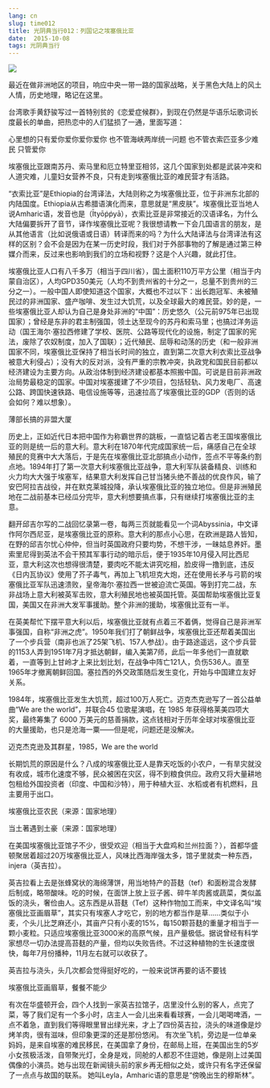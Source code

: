 ```yaml
---
lang: cn
slug: time012
title: 光阴典当行012：列国记之埃塞俄比亚
date:  2015-10-08
tags: 光阴典当行
---
```

<!-- more -->
![](http://oouh9u8nz.bkt.gdipper.com//time012.jpg)

最近在做非洲地区的项目，响应中央一带一路的国家战略，关于黑色大陆上的风土人情，历史地理，略记在这里。

台湾歌手黄舒骏写过一首特别贫的《恋爱症候群》，到现在仍然是华语乐坛歌词长度最长的单曲，把热恋中的人们猛损了一通，里面写道：

心里想的只有爱你爱你爱你爱你
也不管海峡两岸统一问题
也不管衣索匹亚多少难民
只管爱你

埃塞俄比亚跟南苏丹、索马里和厄立特里亚相邻，这几个国家到处都是武装冲突和人道灾难，儿童妇女营养不良，只有走到埃塞俄比亚的难民营才有活路。

“衣索比亚”是Ethiopia的台湾译法，大陆则称之为埃塞俄比亚，位于非洲东北部的内陆国度。Ethiopia从古希腊语演化而来，意思就是“黑皮肤”。埃塞俄比亚当地人说Amharic语，发音也是（Ītyōṗṗyā），衣索比亚是非常接近的汉语译名，为什么大陆偏要拆开了音节，译作埃塞俄比亚呢？我很想请教一下会几国语言的朋友，是从其他语言（比如说俄语或日语）转译而来的吗？为什么大陆译法与台湾译法有这样的区别？会不会是因为在某一历史时段，我们对于外部事物的了解是通过第三种媒介而来，反过来也影响到我们的立场和视野？这是个人兴趣，就此打住。

埃塞俄比亚人口有八千多万（相当于四川省），国土面积110万平方公里（相当于内蒙自治区），人均GPD350美元（人均不到贵州省的十分之一，总量不到贵州的三分之一）。一般中国人即使知道这个国家，大概也不过以下：出长跑冠军、未被殖民过的非洲国家、盛产咖啡、发生过大饥荒，以及全球最大的难民营。妙的是，一些埃塞俄比亚人却认为自己是身处非洲的“中国”：历史悠久（公元前975年已出现国家）；曾经是东非的君主制强国，领土达至现今的苏丹和索马里；也搞过洋务运动（国王海尔·塞拉西修建了学校、医院、公路等现代化的设施，制定了国家的宪法，废除了农奴制度，加入了国联）；近代殖民、屈辱和动荡的历史（和一般非洲国家不同，埃塞俄比亚保持了相当长时间的独立，直到第二次意大利衣索比亚战争被意大利侵占）；没有大的反对派，没有严重的宗教冲突，执政党和国民目前都以经济建设为主要方向。从政治体制到经济建设都基本照搬中国。可说是目前非洲政治局势最稳定的国家。中国对埃塞援建了不少项目，包括轻轨、风力发电厂、高速公路、跨国快速铁路、电信设施等等，迅速拉高了埃塞俄比亚的GDP（否则的话会如何？难以想象）。


薄部长搞的非盟大厦

历史上，正如近代日本把中国作为称霸世界的跳板，一直惦记着古老王国埃塞俄比亚的则是统一后的意大利。意大利在1870年代完成国家统一后，痛感自己在全球殖民的竞赛中大大落后，于是先在埃塞俄比亚北部搞点小动作，签点不平等条约割点地。1894年打了第一次意大利埃塞俄比亚战争，意大利军队装备精良、训练和火力均大大强于埃塞军，结果意大利发挥自己甘当猪头绝不善战的优良作风，输了安巴阿拉吉战役，并在默克莱城投降，承认埃塞俄比亚的独立地位。但是非洲殖民地在二战前基本已经瓜分完毕，意大利想要搞点事，只有继续打埃塞俄比亚的主意。

翻开邱吉尔写的二战回忆录第一卷，每两三页就能看见一个词Abyssinia，中文译作阿尔西尼亚，是埃塞俄比亚的原称。意大利的那点小心思，在欧洲是路人皆知，在野的邱吉尔忧心仲仲，但当时英国政府只要均势，不想干涉，一昧姑息养奸。墨索里尼得到英法不会干预其军事行动的暗示后，便于1935年10月侵入阿比西尼亚，意大利这次也想得很清楚，要肉吃不能太讲究吃相，脸皮得一撸到底，违反《日内瓦协议》使用了芥子毒气，再加上飞机坦克大炮，还在使用长矛与弓箭的埃塞俄比亚军队迅速溃败，皇帝海尔·塞拉西一世被迫流亡英国。等到打完二战，东非战场上意大利被英军击败，意大利殖民地也被英国托管。英国帮助埃塞俄比亚复国，美国又在非洲大发军事援助。整个非洲的援助，埃塞俄比亚有一半。

在英美帮忙下摆平意大利以后，埃塞俄比亚就有点着三不着俩，觉得自己是非洲军事强国，自称“非洲之虎”。1950年我们打了朝鲜战争，埃塞俄比亚还帮着美国出了一个步兵营（南非也派了25架飞机、157人参战）。由于路途遥远，这个步兵营的1153人弄到1951年7月才抵达朝鲜，编入美第7师，此后一年多他们一直就歇着，一直等到上甘岭才上来比划比划，在战争中阵亡121人，负伤536人。直至1965年才撤离朝鲜回国。塞拉西的外交政策随后发生变化，开始与中国建立友好关系。

1984年，埃塞俄比亚发生大饥荒，超过100万人死亡。迈克杰克逊写了一首公益单曲“We are the world”，并联合45 位歌星演唱，在 1985 年获得格莱美四项大奖，最终筹集了 6000 万美元的慈善捐款，这点钱相对于历年全球对埃塞俄比亚的大量援助，也只是沧海一粟——但是呢，问题还是没解决。

迈克杰克逊及其群星，1985，We are the world

长期饥荒的原因是什么？八成的埃塞俄比亚人是靠天吃饭的小农户，一有旱灾就没有收成，城市化速度不够，民众被困在灾区，得不到粮食供应。政府又将大量耕地包租给外国投资者（印度、中国和沙特），用于种植大豆、水稻或者有机燃料，且主要用于出口。

埃塞俄比亚农民（来源：国家地理）


当土著遇到土豪（来源：国家地理）

在美国埃塞俄比亚馆子不少，很受欢迎（相当于大盘鸡和兰州拉面？），首都华盛顿聚居着超过20万埃塞俄比亚人，风味比西海岸强太多，馆子里就卖一种东西，injera（英吉拉）。

英吉拉看上去是张蜂窝状的海绵薄饼，用当地特产的苔麸（tef）和面粉混合发酵后制成，略带酸味。吃的时候，在面饼上放上豆子酱、碎牛羊肉酱或蔬菜，类似盖饭的浇头，奢俭由人。这东西是从苔麸（Tef）这种作物加工而来，中文译名叫“埃塞俄比亚画眉草”，其实只有埃塞人才吃它，别的地方都当作是草……类似于小麦，个头儿比芝麻还小，其亩产只有小麦的15%，每150颗苔麸的重量才相当于一颗小麦粒。只适应埃塞俄比亚3000米的高原气候，且产量极低。据说曾经有科学家想尽一切办法提高苔麸的产量，但均以失败告终。不过这种植物的生长速度很快，每年7月份播种，11月左右就可以收获了。

英吉拉与浇头，头几次都会觉得挺好吃的，一般来说饼再要的话不要钱


埃塞俄比亚画眉草，餐餐不能少

有次在华盛顿开会，四个人找到一家英吉拉馆子，店里没什么别的客人，点完了菜，等了我们足有一个多小时，店主人一会儿出来看看球赛，一会儿喝喝啤酒，一点不着急，直到我们等得眼里冒出绿光来，才上了四份英吉拉，浇头的味道像是炒烤羊肉，很有滋味，但印象更深的还是那份悠闲。
有次坐飞机，旁边是一位单亲妈妈，是来自埃塞的难民移民，在美国拿了身份，在邮局上班，在美国出生的5岁小女孩极活泼，自带聚光灯，全身是戏，同舱的人都忍不住逗她，像是刚上过美国偶像的小演员。她与出现在新闻镜头前的家乡再无相似之处，或许只有名字还保留了一点点与故国的联系。
她叫Leyla，Amharic语的意思是“傍晚出生的穆斯林”。